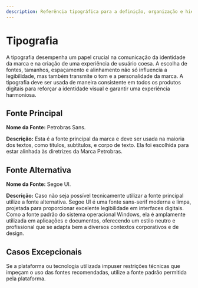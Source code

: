 ```yaml
---
description: Referência tipográfica para a definição, organização e hierarquia do conteúdo.
---
```


# Tipografia

A tipografia desempenha um papel crucial na comunicação da identidade da marca e na criação de uma experiência de usuário coesa. A escolha de fontes, tamanhos, espaçamento e alinhamento não só influencia a legibilidade, mas também transmite o tom e a personalidade da marca. A tipografia deve ser usada de maneira consistente em todos os produtos digitais para reforçar a identidade visual e garantir uma experiência harmoniosa.&#x20;

## Fonte Principal

**Nome da Fonte:** Petrobras Sans.

**Descrição:** Esta é a fonte principal da marca e deve ser usada na maioria dos textos, como títulos, subtítulos, e corpo de texto. Ela foi escolhida para estar alinhada às diretrizes da Marca Petrobras.&#x20;

## Fonte Alternativa

**Nome da Fonte:** Segoe UI.

**Descrição:** Caso não seja possível tecnicamente utilizar a fonte principal utilize a fonte alternativa. Segoe UI é uma fonte sans-serif moderna e limpa, projetada para proporcionar excelente legibilidade em interfaces digitais. Como a fonte padrão do sistema operacional Windows, ela é amplamente utilizada em aplicações e documentos, oferecendo um estilo neutro e profissional que se adapta bem a diversos contextos corporativos e de design.

## Casos Excepcionais

Se a plataforma ou tecnologia utilizada impuser restrições técnicas que impeçam o uso das fontes recomendadas, utilize a fonte padrão permitida pela plataforma.
